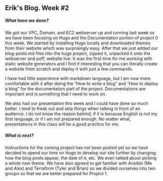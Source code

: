 ## Erik's Blog. Week #2

##### What have we done?
We got our VPC, Domain, and EC2 webserver up and running last week so we have
been focusing on Hugo and the Documentation portion of project 0 this week.
We started by installing Hugo locally and downloaded themes from their
website which was surprisingly easy. After that we just added our blog-posts.md
files into the hugo project, zipped it, unpacked it onto the webserver and poff,
website live. It was the first time for me working with static website
generators and I find it interesting that you can literally create a website
from scratch and deploy it with just a few commands.

I have had little experience with markdown language, but I am now more
comfortable with it after doing the “How to write a blog” and
“How to deploy a blog” for the documentation part of the project.
Documentations are important and is something that I need to work on.

We also had our presentation this week and I could have done so much better.
I tend to freak out and skip things when talking in front of an audience.
I do not know the reason behind, if it is because English is not my first
language, or if I am not prepared enough. No matter what, presentations in this
class will be a good practice for me.

##### What is next?
Instructions for the coming project has not been posted yet so we have decided
to spend our time on Hugo to develop our site further by changing: how the blog
posts appear, the date of it, etc. We even talked about picking a whole new
theme. We have also agreed to get familiar with Ansible (Me and Alex) and
Terraform (Tyler and Brian) so we divided ourselves into two groups so that we
are better prepared for Project 1.
